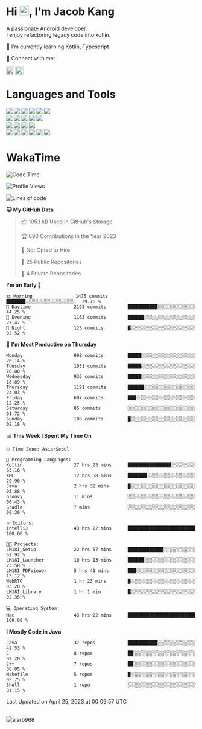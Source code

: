 # Hi <img src="https://media.giphy.com/media/hvRJCLFzcasrR4ia7z/giphy.gif" width="25px">, I'm Jacob Kang
A passionate Android developer.
</br>
I enjoy refactoring legacy code into kotlin.

🌱 I’m currently learning Kotlin, Typescript

🤝 Connect with me:

<a href="https://www.linkedin.com/in/minkyu-kang-b7477b1b2/"><img align="left" src="https://raw.githubusercontent.com/yushi1007/yushi1007/main/images/linkedin.svg" alt="Minkyu Kang | LinkedIn" width="21px"/></a>
<a href="https://www.instagram.com/_jacob_kang/"><img align="left" src="https://raw.githubusercontent.com/yushi1007/yushi1007/main/images/instagram.svg" alt="Jacob Kang | Instagram" width="21px"/></a>

</br>

# Languages and Tools

<div align="left">
<img src="https://img.shields.io/badge/java-007396?logo=java&logoColor=white"/>
<img src="https://img.shields.io/badge/kotlin-7F52FF?logo=kotlin&logoColor=white"/>
<img src="https://img.shields.io/badge/python-3776AB?logo=python&logoColor=white"/>
<img src="https://img.shields.io/badge/bash shell-4EAA25?logo=gnubash&logoColor=white"/>
<img src="https://img.shields.io/badge/c-A8B9CC?logo=c&logoColor=white"/>
<img src="https://img.shields.io/badge/c++-00599C?logo=c%2b%2b&logoColor=white"/>
</div>
<div align="left">
<img src="https://img.shields.io/badge/git-F05032?logo=git&logoColor=white"/>
<img src="https://img.shields.io/badge/github-181717?logo=github&logoColor=white"/>
<img src="https://img.shields.io/badge/mysql-4479A1?logo=mysql&logoColor=white"/>
<img src="https://img.shields.io/badge/sqlite-003B57?logo=sqlite&logoColor=white"/>
<img src="https://img.shields.io/badge/amazon AWS-232F3E?logo=amazonaws&logoColor=white"/>
</div>
<div align="left">
<img src="https://img.shields.io/badge/android-3DDC84?logo=android&logoColor=white"/>
<img src="https://img.shields.io/badge/linux-FCC624?logo=linux&logoColor=white"/>
<img src="https://img.shields.io/badge/flask-000000?logo=flask&logoColor=white"/>
<img src="https://img.shields.io/badge/arduino-00979D?logo=arduino&logoColor=white"/>
</div>
<div align="left">
<img src="https://img.shields.io/badge/slack-4A154B?logo=slack&logoColor=white"/>
<img src="https://img.shields.io/badge/notion-000000?logo=notion&logoColor=white"/>
<img src="https://img.shields.io/badge/jira-0052CC?logo=jira&logoColor=white"/>
<img src="https://img.shields.io/badge/postman-FF6C37?logo=postman&logoColor=white"/>
<img src="https://img.shields.io/badge/intellij-000000?logo=intellijidea&logoColor=white"/>
<img src="https://img.shields.io/badge/pycharm-000000?logo=pycharm&logoColor=white"/>
</div>

# WakaTime

<!--START_SECTION:waka-->
![Code Time](http://img.shields.io/badge/Code%20Time-2%2C380%20hrs%2038%20mins-blue)

![Profile Views](http://img.shields.io/badge/Profile%20Views-0-blue)

![Lines of code](https://img.shields.io/badge/From%20Hello%20World%20I%27ve%20Written-2.2%20million%20lines%20of%20code-blue)

**🐱 My GitHub Data** 

> 📦 105.1 kB Used in GitHub's Storage 
 > 
> 🏆 690 Contributions in the Year 2023
 > 
> 🚫 Not Opted to Hire
 > 
> 📜 25 Public Repositories 
 > 
> 🔑 4 Private Repositories 
 > 
**I'm an Early 🐤** 

```text
🌞 Morning                1475 commits        ███████░░░░░░░░░░░░░░░░░░   29.76 % 
🌆 Daytime                2193 commits        ███████████░░░░░░░░░░░░░░   44.25 % 
🌃 Evening                1163 commits        ██████░░░░░░░░░░░░░░░░░░░   23.47 % 
🌙 Night                  125 commits         █░░░░░░░░░░░░░░░░░░░░░░░░   02.52 % 
```
📅 **I'm Most Productive on Thursday** 

```text
Monday                   998 commits         █████░░░░░░░░░░░░░░░░░░░░   20.14 % 
Tuesday                  1031 commits        █████░░░░░░░░░░░░░░░░░░░░   20.80 % 
Wednesday                936 commits         █████░░░░░░░░░░░░░░░░░░░░   18.89 % 
Thursday                 1191 commits        ██████░░░░░░░░░░░░░░░░░░░   24.03 % 
Friday                   607 commits         ███░░░░░░░░░░░░░░░░░░░░░░   12.25 % 
Saturday                 85 commits          ░░░░░░░░░░░░░░░░░░░░░░░░░   01.72 % 
Sunday                   108 commits         █░░░░░░░░░░░░░░░░░░░░░░░░   02.18 % 
```


📊 **This Week I Spent My Time On** 

```text
🕑︎ Time Zone: Asia/Seoul

💬 Programming Languages: 
Kotlin                   27 hrs 23 mins      ████████████████░░░░░░░░░   63.16 % 
XML                      12 hrs 58 mins      ███████░░░░░░░░░░░░░░░░░░   29.90 % 
Java                     2 hrs 32 mins       █░░░░░░░░░░░░░░░░░░░░░░░░   05.88 % 
Groovy                   11 mins             ░░░░░░░░░░░░░░░░░░░░░░░░░   00.43 % 
Gradle                   7 mins              ░░░░░░░░░░░░░░░░░░░░░░░░░   00.30 % 

🔥 Editors: 
IntelliJ                 43 hrs 22 mins      █████████████████████████   100.00 % 

🐱‍💻 Projects: 
LM18I_Setup              22 hrs 57 mins      █████████████░░░░░░░░░░░░   52.92 % 
LM18I_Launcher           10 hrs 13 mins      ██████░░░░░░░░░░░░░░░░░░░   23.58 % 
LM18I_PDFViewer          5 hrs 41 mins       ███░░░░░░░░░░░░░░░░░░░░░░   13.12 % 
WebRTC                   1 hr 23 mins        █░░░░░░░░░░░░░░░░░░░░░░░░   03.20 % 
LM18I_Library            1 hr 1 min          █░░░░░░░░░░░░░░░░░░░░░░░░   02.35 % 

💻 Operating System: 
Mac                      43 hrs 22 mins      █████████████████████████   100.00 % 
```

**I Mostly Code in Java** 

```text
Java                     37 repos            ███████████░░░░░░░░░░░░░░   42.53 % 
C                        8 repos             ██░░░░░░░░░░░░░░░░░░░░░░░   09.20 % 
C++                      7 repos             ██░░░░░░░░░░░░░░░░░░░░░░░   08.05 % 
Makefile                 5 repos             █░░░░░░░░░░░░░░░░░░░░░░░░   05.75 % 
Shell                    1 repo              ░░░░░░░░░░░░░░░░░░░░░░░░░   01.15 % 
```




 Last Updated on April 25, 2023 at 00:09:57 UTC
<!--END_SECTION:waka-->

</br>

<div align="left">
<img align="left" src="https://github-readme-stats.vercel.app/api/top-langs?username=alsrb968&show_icons=true&locale=en&layout=compact&theme=dark" alt="alsrb968" />
</div>
